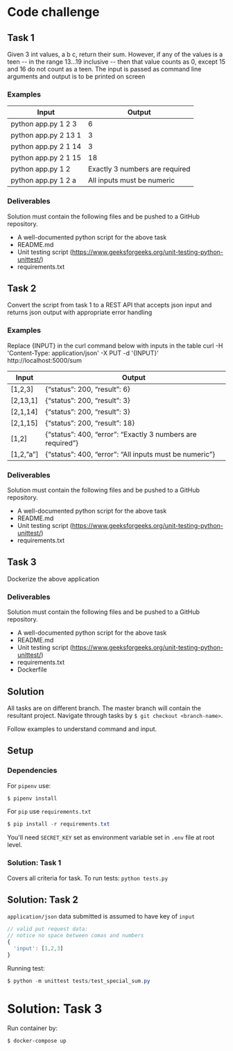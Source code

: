 # Code challenge

## Task 1

Given 3 int values, a b c, return their sum. However, if any of the values is a teen -- in the range 13...19 inclusive -- then that value counts as 0, except 15 and 16 do not count as a teen. The input is passed as command line arguments and output is to be printed on screen

### Examples

| Input                | Output                         |
| -------------------- | ------------------------------ |
| python app.py 1 2 3  | 6                              |
| python app.py 2 13 1 | 3                              |
| python app.py 2 1 14 | 3                              |
| python app.py 2 1 15 | 18                             |
| python app.py 1 2    | Exactly 3 numbers are required |
| python app.py 1 2 a  | All inputs must be numeric     |

### Deliverables

Solution must contain the following files and be pushed to a GitHub repository.

- A well-documented python script for the above task
- README.md
- Unit testing script (https://www.geeksforgeeks.org/unit-testing-python-unittest/)
- requirements.txt

## Task 2

Convert the script from task 1 to a REST API that accepts json input and returns json output with appropriate error handling

### Examples

Replace {INPUT} in the curl command below with inputs in the table
curl -H 'Content-Type: application/json' -X PUT -d '{INPUT}’ http://localhost:5000/sum

| Input     | Output                                                     |
| --------- | ---------------------------------------------------------- |
| [1,2,3]   | {“status”: 200, “result”: 6}                               |
| [2,13,1]  | {“status”: 200, “result”: 3}                               |
| [2,1,14]  | {“status”: 200, “result”: 3}                               |
| [2,1,15]  | {“status”: 200, “result”: 18}                              |
| [1,2]     | {“status”: 400, “error”: “Exactly 3 numbers are required”} |
| [1,2,”a”] | {“status”: 400, “error”: “All inputs must be numeric”}     |

### Deliverables

Solution must contain the following files and be pushed to a GitHub repository.

- A well-documented python script for the above task
- README.md
- Unit testing script (https://www.geeksforgeeks.org/unit-testing-python-unittest/)
- requirements.txt

## Task 3

Dockerize the above application

### Deliverables

Solution must contain the following files and be pushed to a GitHub repository.

- A well-documented python script for the above task
- README.md
- Unit testing script (https://www.geeksforgeeks.org/unit-testing-python-unittest/)
- requirements.txt
- Dockerfile

## Solution

All tasks are on different branch. The master branch will contain the resultant project.
Navigate through tasks by `$ git checkout <branch-name>`.

Follow examples to understand command and input.

## Setup

### Dependencies

For `pipenv` use:

```powershell
$ pipenv install
```

For `pip` use `requirements.txt`

```powershell
$ pip install -r requirements.txt
```

You'll need `SECRET_KEY` set as environment variable set in `.env` file at root level.

### Solution: Task 1

Covers all criteria for task. To run tests: `python tests.py`

## Solution: Task 2

`application/json` data submitted is assumed to have key of `input`

```javascript
// valid put request data:
// notice no space between comas and numbers
{
  'input': [1,2,3]
}
```

Running test:

```powershell
$ python -m unittest tests/test_special_sum.py
```

# Solution: Task 3

Run container by:

```powershell
$ docker-compose up
```
